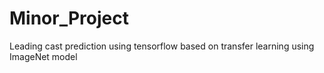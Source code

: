 # Minor_Project

Leading cast prediction using tensorflow based on transfer learning using ImageNet model 
